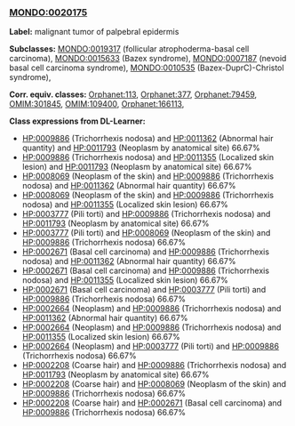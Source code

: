 
### [MONDO:0020175](http://purl.obolibrary.org/obo/MONDO_0020175)
**Label:** malignant tumor of palpebral epidermis

**Subclasses:** [MONDO:0019317](http://purl.obolibrary.org/obo/MONDO_0019317) (follicular atrophoderma-basal cell carcinoma), [MONDO:0015633](http://purl.obolibrary.org/obo/MONDO_0015633) (Bazex syndrome), [MONDO:0007187](http://purl.obolibrary.org/obo/MONDO_0007187) (nevoid basal cell carcinoma syndrome), [MONDO:0010535](http://purl.obolibrary.org/obo/MONDO_0010535) (Bazex-DuprC)-Christol syndrome), 

**Corr. equiv. classes:** [Orphanet:113](http://www.orpha.net/ORDO/Orphanet_113), [Orphanet:377](http://www.orpha.net/ORDO/Orphanet_377), [Orphanet:79459](http://www.orpha.net/ORDO/Orphanet_79459), [OMIM:301845](http://purl.obolibrary.org/obo/OMIM_301845), [OMIM:109400](http://purl.obolibrary.org/obo/OMIM_109400), [Orphanet:166113](http://www.orpha.net/ORDO/Orphanet_166113), 

**Class expressions from DL-Learner:**

- [HP:0009886](http://purl.obolibrary.org/obo/HP_0009886) (Trichorrhexis nodosa) and [HP:0011362](http://purl.obolibrary.org/obo/HP_0011362) (Abnormal hair quantity) and [HP:0011793](http://purl.obolibrary.org/obo/HP_0011793) (Neoplasm by anatomical site) 66.67%
- [HP:0009886](http://purl.obolibrary.org/obo/HP_0009886) (Trichorrhexis nodosa) and [HP:0011355](http://purl.obolibrary.org/obo/HP_0011355) (Localized skin lesion) and [HP:0011793](http://purl.obolibrary.org/obo/HP_0011793) (Neoplasm by anatomical site) 66.67%
- [HP:0008069](http://purl.obolibrary.org/obo/HP_0008069) (Neoplasm of the skin) and [HP:0009886](http://purl.obolibrary.org/obo/HP_0009886) (Trichorrhexis nodosa) and [HP:0011362](http://purl.obolibrary.org/obo/HP_0011362) (Abnormal hair quantity) 66.67%
- [HP:0008069](http://purl.obolibrary.org/obo/HP_0008069) (Neoplasm of the skin) and [HP:0009886](http://purl.obolibrary.org/obo/HP_0009886) (Trichorrhexis nodosa) and [HP:0011355](http://purl.obolibrary.org/obo/HP_0011355) (Localized skin lesion) 66.67%
- [HP:0003777](http://purl.obolibrary.org/obo/HP_0003777) (Pili torti) and [HP:0009886](http://purl.obolibrary.org/obo/HP_0009886) (Trichorrhexis nodosa) and [HP:0011793](http://purl.obolibrary.org/obo/HP_0011793) (Neoplasm by anatomical site) 66.67%
- [HP:0003777](http://purl.obolibrary.org/obo/HP_0003777) (Pili torti) and [HP:0008069](http://purl.obolibrary.org/obo/HP_0008069) (Neoplasm of the skin) and [HP:0009886](http://purl.obolibrary.org/obo/HP_0009886) (Trichorrhexis nodosa) 66.67%
- [HP:0002671](http://purl.obolibrary.org/obo/HP_0002671) (Basal cell carcinoma) and [HP:0009886](http://purl.obolibrary.org/obo/HP_0009886) (Trichorrhexis nodosa) and [HP:0011362](http://purl.obolibrary.org/obo/HP_0011362) (Abnormal hair quantity) 66.67%
- [HP:0002671](http://purl.obolibrary.org/obo/HP_0002671) (Basal cell carcinoma) and [HP:0009886](http://purl.obolibrary.org/obo/HP_0009886) (Trichorrhexis nodosa) and [HP:0011355](http://purl.obolibrary.org/obo/HP_0011355) (Localized skin lesion) 66.67%
- [HP:0002671](http://purl.obolibrary.org/obo/HP_0002671) (Basal cell carcinoma) and [HP:0003777](http://purl.obolibrary.org/obo/HP_0003777) (Pili torti) and [HP:0009886](http://purl.obolibrary.org/obo/HP_0009886) (Trichorrhexis nodosa) 66.67%
- [HP:0002664](http://purl.obolibrary.org/obo/HP_0002664) (Neoplasm) and [HP:0009886](http://purl.obolibrary.org/obo/HP_0009886) (Trichorrhexis nodosa) and [HP:0011362](http://purl.obolibrary.org/obo/HP_0011362) (Abnormal hair quantity) 66.67%
- [HP:0002664](http://purl.obolibrary.org/obo/HP_0002664) (Neoplasm) and [HP:0009886](http://purl.obolibrary.org/obo/HP_0009886) (Trichorrhexis nodosa) and [HP:0011355](http://purl.obolibrary.org/obo/HP_0011355) (Localized skin lesion) 66.67%
- [HP:0002664](http://purl.obolibrary.org/obo/HP_0002664) (Neoplasm) and [HP:0003777](http://purl.obolibrary.org/obo/HP_0003777) (Pili torti) and [HP:0009886](http://purl.obolibrary.org/obo/HP_0009886) (Trichorrhexis nodosa) 66.67%
- [HP:0002208](http://purl.obolibrary.org/obo/HP_0002208) (Coarse hair) and [HP:0009886](http://purl.obolibrary.org/obo/HP_0009886) (Trichorrhexis nodosa) and [HP:0011793](http://purl.obolibrary.org/obo/HP_0011793) (Neoplasm by anatomical site) 66.67%
- [HP:0002208](http://purl.obolibrary.org/obo/HP_0002208) (Coarse hair) and [HP:0008069](http://purl.obolibrary.org/obo/HP_0008069) (Neoplasm of the skin) and [HP:0009886](http://purl.obolibrary.org/obo/HP_0009886) (Trichorrhexis nodosa) 66.67%
- [HP:0002208](http://purl.obolibrary.org/obo/HP_0002208) (Coarse hair) and [HP:0002671](http://purl.obolibrary.org/obo/HP_0002671) (Basal cell carcinoma) and [HP:0009886](http://purl.obolibrary.org/obo/HP_0009886) (Trichorrhexis nodosa) 66.67%



